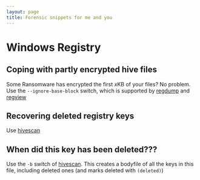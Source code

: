 ```yaml
---
layout: page
title: Forensic snippets for me and you
---
```


# Windows Registry

## Coping with partly encrypted hive files

Some Ransomware has encrypted the first *x*KB of your files? No problem. Use the `--ignore-base-block` switch, which is supported by [regdump](https://github.com/janstarke/nt-hive2) and [regview](https://github.com/janstarke/regview)

## Recovering deleted registry keys

Use [hivescan](https://github.com/janstarke/nt-hive2)

## When did this key has been deleted???

Use the `-b` switch of [hivescan](https://github.com/janstarke/nt-hive2). This creates a bodyfile of all the keys in this file, including deleted ones (and marks deleted with `(deleted)`)